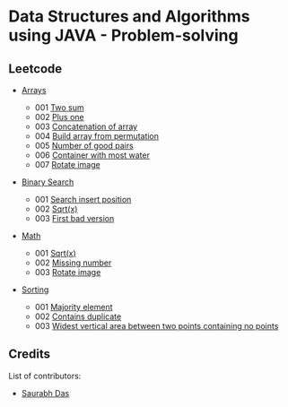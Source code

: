 # Data Structures and Algorithms using JAVA - Problem-solving

## Leetcode

- [Arrays]()
  - 001 [Two sum](https://leetcode.com/problems/two-sum/description/)
  - 002 [Plus one](https://leetcode.com/problems/plus-one/description/)
  - 003 [Concatenation of array](https://leetcode.com/problems/concatenation-of-array/description/)
  - 004 [Build array from permutation](https://leetcode.com/problems/build-array-from-permutation/description/)
  - 005 [Number of good pairs](https://leetcode.com/problems/number-of-good-pairs/description/)
  - 006 [Container with most water](https://leetcode.com/problems/container-with-most-water/description/)
  - 007 [Rotate image](https://leetcode.com/problems/rotate-image/description/)


- [Binary Search]() 
  - 001 [Search insert position](https://leetcode.com/problems/search-insert-position/description/)
  - 002 [Sqrt(x)](https://leetcode.com/problems/sqrtx/description/)
  - 003 [First bad version](https://leetcode.com/problems/first-bad-version/description/)


- [Math]()
  - 001 [Sqrt(x)](https://leetcode.com/problems/sqrtx/description/)
  - 002 [Missing number](https://leetcode.com/problems/missing-number/description/)
  - 003 [Rotate image](https://leetcode.com/problems/rotate-image/description/)


- [Sorting]()
  - 001 [Majority element](https://leetcode.com/problems/majority-element/description/)
  - 002 [Contains duplicate](https://leetcode.com/problems/contains-duplicate/description/)
  - 003 [Widest vertical area between two points containing no points](https://leetcode.com/problems/widest-vertical-area-between-two-points-containing-no-points/description/) 

## Credits
List of contributors:
- [Saurabh Das](dsumansaurabh@gmail.com)
